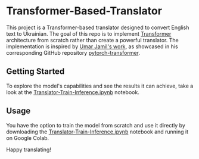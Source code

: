 # Transformer-Based-Translator

This project is a Transformer-based translator designed to convert English text to Ukrainian. The goal of this repo is to implement [Transformer](https://arxiv.org/pdf/1706.03762.pdf) architecture from scratch rather than create a powerful translator. The implementation is inspired by [Umar Jamil's work](https://www.youtube.com/watch?v=ISNdQcPhsts), as showcased in his corresponding GitHub repository [pytorch-transformer](https://github.com/hkproj/pytorch-transformer).

## Getting Started

To explore the model's capabilities and see the results it can achieve, take a look at the [Translator-Train-Inference.ipynb](https://github.com/AkmOleksandr/Transformer-Based-Translator/blob/main/Translator_Training-Inference.ipynb) notebook.

## Usage

You have the option to train the model from scratch and use it directly by downloading the [Translator-Train-Inference.ipynb](Translator-Train-Inference.ipynb) notebook and running it on Google Colab.

Happy translating!

